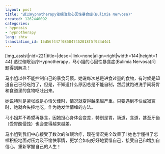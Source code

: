 ```yaml
---
layout: post
title: "透过Hypnotherapy催眠治愈心因性暴食症(Bulimia Nervosa)"
created: 1262440092
categories:
- hypnosis
- hypnotherapy
lang: zhtw
translation_id: 15d56f447f085847452018f5f934d4d1
---
```

<!--break-->
<p> [img_assist|nid=221|title=|desc=|link=none|align=right|width=144|height=144] 透过催眠治疗Hypnotherapy，马小姐的心因性暴食症(Bulimia Nervosa)问题得到解决！ </p>

<p>马小姐以往不能控制自己的暴食习惯。她说每次总是进食过量的食物，有时候是知道自己已经吃饱了，但是，不知道什么原因总是不能自制，然后就跑进洗手间将胃和食道里的食物呕吐出来。 </p>

<p>她说特别是紧张或是心情欠佳时，情况就变得越来越严重。只要遇到不快或寂寞时，她就会失控地吃，作为她发泄情绪的方法。 </p>

<p>马小姐并不希望再暴食，因她担心身体会变差，特别是胃，肠道，食道，甚至牙齿（受胃酸侵蚀）也会变得越来越差。 </p>

<p>马小姐到我们中心接受了数次的催眠治疗，现在情况完全改善了! 她也学懂得了怎样积极地面对压力及不愉快事情，更学会如何好好地爱惜自己，接受自己和增加自信心，重新掌握自己的人生！ </p>
